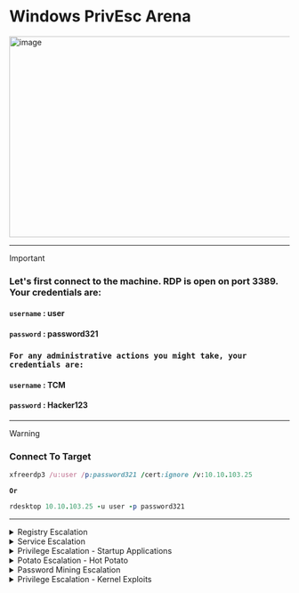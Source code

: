 # Windows PrivEsc Arena

<img width="1902" height="361" alt="image" src="https://github.com/user-attachments/assets/96706b9f-7faa-4ad5-8d3f-965cd8c67d44" />

---

>[!important]
> ### Let's first connect to the machine.  RDP is open on port 3389.  Your credentials are:
> #### **`username`** : user
> #### **`password`** : password321
>
> ### `For any administrative actions you might take, your credentials are:`
> #### **`username`** : TCM
> #### **`password`** : Hacker123
>

---

>[!warning]
> ### Connect To Target
> ```ruby
> xfreerdp3 /u:user /p:password321 /cert:ignore /v:10.10.103.25
> ```
> **`Or`**
>
>```ruby
> rdesktop 10.10.103.25 -u user -p password321
>```

---

<details>
  <summary>Registry Escalation</summary>





- <details>
      <summary>Autorun</summary>
  </details>

- <details>
      <summary>AlwaysInstallElevated</summary>
  </details>





  
</details>













<details>
  <summary>Service Escalation</summary>






- <details>
      <summary>Registry</summary>
  </details>


- <details>
      <summary>Executable Files</summary>
  </details>


- <details>
      <summary> DLL Hijacking</summary>
  </details>


- <details>
      <summary>binPath</summary>
  </details>


- <details>
      <summary>Unquoted Service Paths</summary>
  </details>
  
  
  
  






  
</details>
















<details>
  <summary>Privilege Escalation - Startup Applications</summary>
</details>


<details>
  <summary>Potato Escalation - Hot Potato</summary>
</details>








<details>
  <summary>Password Mining Escalation</summary>





- <details>
      <summary> Configuration Files</summary>
  </details>



- <details>
      <summary>Memory</summary>
  </details>





  
</details>



<details>
  <summary>Privilege Escalation - Kernel Exploits</summary>
</details>











